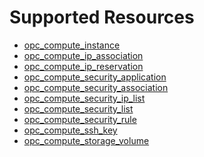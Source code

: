 Supported Resources
===================

-	[opc_compute_instance](../website/source/docs/oracle/r/opc_compute_instance.html.markdown)
-	[opc_compute_ip_association](../website/source/docs/oracle/r/opc_compute_ip_association.html.markdown)
-	[opc_compute_ip_reservation](../website/source/docs/oracle/r/opc_compute_ip_reservation.html.markdown)
-	[opc_compute_security_application](../website/source/docs/oracle/r/opc_compute_security_application.html.markdown)
-	[opc_compute_security_association](../website/source/docs/oracle/r/opc_compute_security_association.html.markdown)
-	[opc_compute_security_ip_list](../website/source/docs/oracle/r/opc_compute_security_ip_list.html.markdown)
-	[opc_compute_security_list](../website/source/docs/oracle/r/opc_compute_security_list.html.markdown)
-	[opc_compute_security_rule](../website/source/docs/oracle/r/opc_compute_security_rule.html.markdown)
-	[opc_compute_ssh_key](../website/source/docs/oracle/r/opc_compute_ssh_key.html.markdown)
-	[opc_compute_storage_volume](../website/source/docs/oracle/r/opc_compute_storage_volume.html.markdown)
